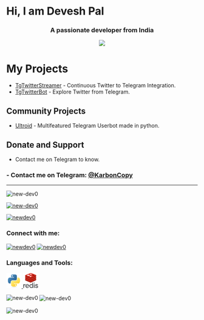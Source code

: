 # Hi, I am Devesh Pal
<h3 align="center">A passionate developer from India</h3>


<p align="center">
<img width="200" src="https://media0.giphy.com/media/LLKRc4dEfKH3FHvAGw/giphy.webp?cid=6c09b952a406e9df93b96a7929ebec5bf6dfd93197788592&rid=giphy.webp&ct=g"> 
</p>

# My Projects
- [TgTwitterStreamer](https://github.com/New-dev0/TgTwitterStreamer) - Continuous Twitter to Telegram Integration.
- [TgTwitterBot](https://github.com/New-dev0/TgTwitterBot) - Explore Twitter from Telegram.

## Community Projects
- [Ultroid](https://github.com/TeamUltroid/Ultroid) - Multifeatured Telegram Userbot made in python.

## Donate and Support
- Contact me on Telegram to know.

### - Contact me on Telegram: [@KarbonCopy](https://t.me/karboncopy)
<hr>

<p align="left"> <img src="https://visitor-badge.laobi.icu/badge?page_id=New-dev0" alt="new-dev0" /> </p>

<p align="left"> <a href="https://github.com/ryo-ma/github-profile-trophy"><img src="https://github-profile-trophy.vercel.app/?username=new-dev0" alt="new-dev0" /></a> </p>

<p align="left"> <a href="https://twitter.com/newdev0" target="blank"><img src="https://img.shields.io/twitter/follow/newdev0?logo=twitter&style=for-the-badge" alt="newdev0" /></a> </p>

<h3 align="left">Connect with me:</h3>
<p align="left">
<a href="https://dev.to/newdev0" target="blank"><img align="center" src="https://raw.githubusercontent.com/rahuldkjain/github-profile-readme-generator/master/src/images/icons/Social/devto.svg" alt="newdev0" height="30" width="40" /></a>
<a href="https://twitter.com/newdev0" target="blank"><img align="center" src="https://raw.githubusercontent.com/rahuldkjain/github-profile-readme-generator/master/src/images/icons/Social/twitter.svg" alt="newdev0" height="30" width="40" /></a>
</p>

<h3 align="left">Languages and Tools:</h3>
<p align="left"> <a href="https://www.python.org" target="_blank" rel="noreferrer"> <img src="https://raw.githubusercontent.com/devicons/devicon/master/icons/python/python-original.svg" alt="python" width="40" height="40"/> </a> <a href="https://redis.io" target="_blank" rel="noreferrer"> <img src="https://raw.githubusercontent.com/devicons/devicon/master/icons/redis/redis-original-wordmark.svg" alt="redis" width="40" height="40"/> </a> </p>

<p><img align="left" src="https://github-readme-stats.vercel.app/api/top-langs?username=new-dev0&show_icons=true&locale=en&layout=compact&langs_count=8&cache_seconds=8" alt="new-dev0" /></p>

<p>&nbsp;<img align="center" src="https://github-readme-stats.vercel.app/api?username=new-dev0&show_icons=true&locale=en" alt="new-dev0" /></p>

<p><img align="center" src="https://github-readme-streak-stats.herokuapp.com/?user=new-dev0&" alt="new-dev0" /></p>
